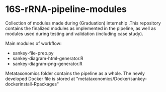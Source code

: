 # 16S-rRNA-pipeline-modules
Collection of modules made during (Graduation) internship .This repository contains the finalized modules as implemented in the pipeline, as well as modules used during testing and validation (including case study). 

Main modules of workflow:
- sankey-file-prep.py
- sankey-diagram-html-generator.R
- sankey-diagram-png-generator.R

Metataxonomics folder contains the pipeline as a whole. The newly developed Docker file is stored at "metataxonomics/Docker/sankey-dockerinstall-Rpackages"

